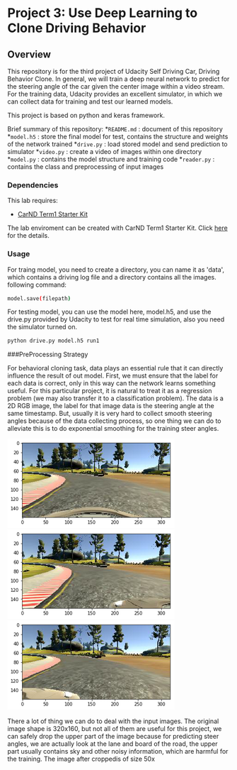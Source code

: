 # Project 3: Use Deep Learning to Clone Driving Behavior

Overview
-----
This repository is for the third project of Udacity Self Driving Car, Driving Behavior Clone. In general, we will train a deep neural network to predict for the steering angle of the car given the center image within a video stream. For the training data, Udacity provides an excellent simulator, in which we can collect data for training and test our learned models.

This project is based on python and keras framework. 

Brief summary of this repository:
*`README.md` : document of this repository
*`model.h5` : store the final model for test, contains the structure and weights of the network trained
*`drive.py` : load stored model and send prediction to simulator
*`video.py` : create a video of images within one directory
*`model.py` : contains the model structure and training code
*`reader.py`  : contains the class and preprocessing of input images

[//]: # (Image References)

[image1]: ./examples/center_origin.png "Original Center Image"
[image2]: ./examples/left_origin.png "Original Left Image"
[image3]: ./examples/right_origin.png "Original right Image"
[image4]: ./examples/placeholder.png "Grayscaling"
[image5]: ./examples/placeholder_small.png "Recovery Image"
[image6]: ./examples/placeholder_small.png "Recovery Image"
[image7]: ./examples/placeholder_small.png "Recovery Image"
[image8]: ./examples/placeholder_small.png "Normal Image"
[image9]: ./examples/placeholder_small.png "Flipped Image"

### Dependencies
This lab requires:

* [CarND Term1 Starter Kit](https://github.com/udacity/CarND-Term1-Starter-Kit)

The lab enviroment can be created with CarND Term1 Starter Kit. Click [here](https://github.com/udacity/CarND-Term1-Starter-Kit/blob/master/README.md) for the details.

### Usage
For traing model, you need to create a directory, you can name it as 'data', which contains a driving log file and a directory contains all the images.
following command:
```sh
model.save(filepath)
```

For testing model, you can use the model here, model.h5, and use the drive.py provided by Udacity to test for real time simulation, also you need the simulator turned on.
```sh
python drive.py model.h5 run1
```

###PreProcessing Strategy

For behavioral cloning task, data plays an essential rule that it can directly influence the result of out model. First, we must ensure that the label for each data is correct, only in this way can the network learns something useful. For this particular project, it is natural to treat it as a regression problem (we may also transfer it to a classification problem). The data is a 2D RGB image, the label for that image data is the steering angle at the same timestamp. But, usually it is very hard to collect smooth steering angles because of the data collecting process, so one thing we can do to alleviate this is to do exponential smoothing for the training steer angles.

![original cneter][image1] ![alt text][image2] ![alt text][image3]

There a lot of thing we can do to deal with the input images. The original image shape is 320x160, but not all of them are useful for this project, we can safely drop the upper part of the image because for predicting steer angles, we are actually look at the lane and board of the road, the upper part usually contains sky and other noisy information, which are harmful for the training. The image after croppedis of size 50x
